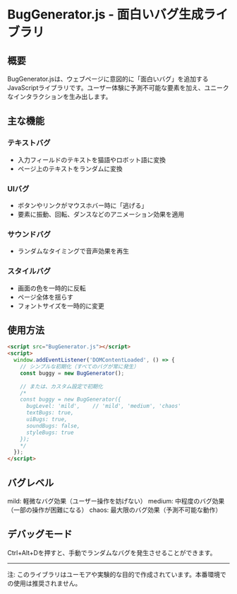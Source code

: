# BugGenerator.js - 面白いバグ生成ライブラリ

## 概要


BugGenerator.jsは、ウェブページに意図的に「面白いバグ」を追加するJavaScriptライブラリです。ユーザー体験に予測不可能な要素を加え、ユニークなインタラクションを生み出します。


## 主な機能


### テキストバグ


- 入力フィールドのテキストを猫語やロボット語に変換
- ページ上のテキストをランダムに変換

### UIバグ
- ボタンやリンクがマウスホバー時に「逃げる」
- 要素に振動、回転、ダンスなどのアニメーション効果を適用

### サウンドバグ
- ランダムなタイミングで音声効果を再生

### スタイルバグ
- 画面の色を一時的に反転
- ページ全体を揺らす
- フォントサイズを一時的に変更

## 使用方法

```html
<script src="BugGenerator.js"></script>
<script>
  window.addEventListener('DOMContentLoaded', () => {
    // シンプルな初期化（すべてのバグが常に発生）
    const buggy = new BugGenerator();
    
    // または、カスタム設定で初期化
    /*
    const buggy = new BugGenerator({
      bugLevel: 'mild',    // 'mild', 'medium', 'chaos'
      textBugs: true,
      uiBugs: true,
      soundBugs: false,
      styleBugs: true
    });
    */
  });
</script>
```


## バグレベル
mild: 軽微なバグ効果（ユーザー操作を妨げない）
medium: 中程度のバグ効果（一部の操作が困難になる）
chaos: 最大限のバグ効果（予測不可能な動作）

## デバッグモード
Ctrl+Alt+Dを押すと、手動でランダムなバグを発生させることができます。

---
注: このライブラリはユーモアや実験的な目的で作成されています。本番環境での使用は推奨されません。